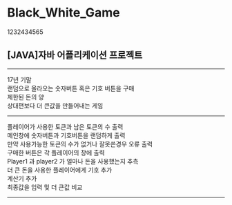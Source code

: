 # Black_White_Game
1232434565
## [JAVA]자바 어플리케이션 프로젝트

***
17년 기말   
랜덤으로 올라오는 숫자버튼 혹은 기호 버튼을 구매   
제한된 돈의 양   
상대편보다 더 큰값을 만들어내는 게임   
***
플레이어가 사용한 토큰과 남은 토큰의 수 출력   
메인창에 숫자버튼과 기호버튼을 랜덤하게 출력   
만약 사용가능한 토큰의 수가 없거나 잘못쓴경우 오류 출력   
구매한 버튼은 각 플레이어의 창에 출력   
Player1 과 player2 가 얼마나 돈을 사용했는지 추측   
더 큰 돈을 사용한 플레이어에게 기호 추가   
계산기 추가   
최종값을 입력 및 더 큰값 비교   
***

